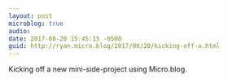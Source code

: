 ```yaml
---
layout: post
microblog: true
audio: 
date: 2017-08-20 15:45:15 -0500
guid: http://ryan.micro.blog/2017/08/20/kicking-off-a.html
---
```

Kicking off a new mini-side-project using Micro.blog.
